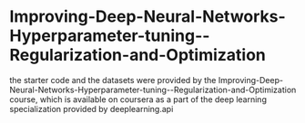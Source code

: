 # Improving-Deep-Neural-Networks-Hyperparameter-tuning--Regularization-and-Optimization
  the starter code and the datasets were provided by the Improving-Deep-Neural-Networks-Hyperparameter-tuning--Regularization-and-Optimization course, which is available on coursera as a part of the deep learning specialization provided by deeplearning.api
